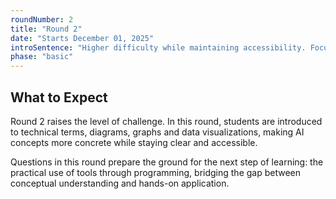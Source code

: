 ```yaml
---
roundNumber: 2
title: "Round 2"
date: "Starts December 01, 2025"
introSentence: "Higher difficulty while maintaining accessibility. Focus on problem-solving, reasoning and applied AI understanding."
phase: "basic"
---
```


## What to Expect

Round 2 raises the level of challenge. In this round, students are introduced to technical terms, diagrams, graphs and data visualizations, making AI concepts more concrete while staying clear and accessible.

Questions in this round prepare the ground for the next step of learning: the practical use of tools through programming, bridging the gap between conceptual understanding and hands-on application.
